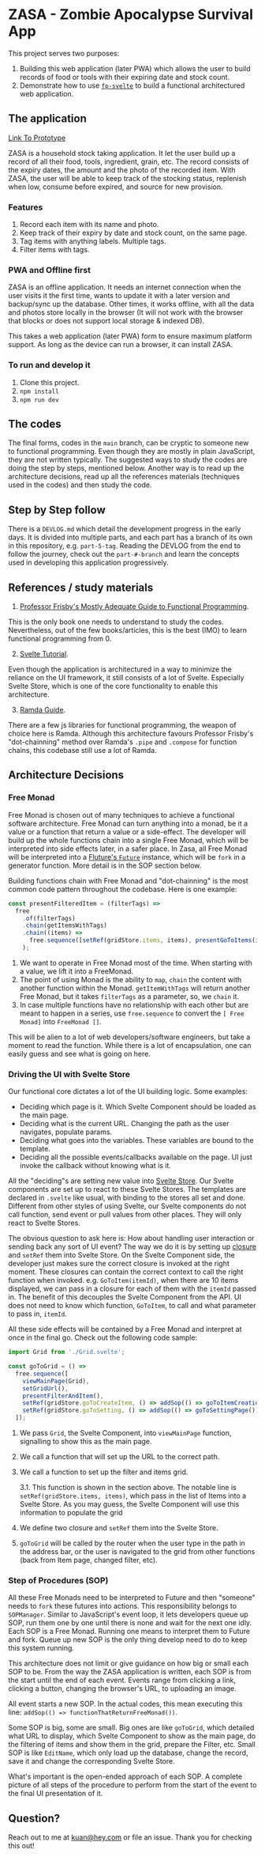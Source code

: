 # ZASA - Zombie Apocalypse Survival App

This project serves two purposes:

1. Building this web application (later PWA) which allows the user to build records of food or tools with their expiring date and stock count.
2. Demonstrate how to use [`fp-svelte`](https://github.com/yuan-kuan/fp-tailwindcss-svelte-template) to build a functional architectured web application.

## The application

[Link To Prototype](https://zasa.pages.dev)

ZASA is a household stock taking application. It let the user build up a record of all their food, tools, ingredient, grain, etc. The record consists of the expiry dates, the amount and the photo of the recorded item. With ZASA, the user will be able to keep track of the stocking status, replenish when low, consume before expired, and source for new provision.

### Features

1. Record each item with its name and photo.
2. Keep track of their expiry by date and stock count, on the same page.
3. Tag items with anything labels. Multiple tags.
4. Filter items with tags.

### PWA and Offline first

ZASA is an offline application. It needs an internet connection when the user visits it the first time, wants to update it with a later version and backup/sync up the database. Other times, it works offline, with all the data and photos store locally in the browser (It will not work with the browser that blocks or does not support local storage & indexed DB).

This takes a web application (later PWA) form to ensure maximum platform support. As long as the device can run a browser, it can install ZASA.

### To run and develop it

1. Clone this project.
2. `npm install`
3. `npm run dev`

## The codes

The final forms, codes in the `main` branch, can be cryptic to someone new to functional programming. Even though they are mostly in plain JavaScript, they are not written typically. The suggested ways to study the codes are doing the step by steps, mentioned below. Another way is to read up the architecture decisions, read up all the references materials (techniques used in the codes) and then study the code.

## Step by Step follow

There is a `DEVLOG.md` which detail the development progress in the early days. It is divided into multiple parts, and each part has a branch of its own in this repository, e.g. `part-5-tag`. Reading the DEVLOG from the end to follow the journey, check out the `part-#-branch` and learn the concepts used in developing this application progressively.

## References / study materials

1. [Professor Frisby's Mostly Adequate Guide to Functional Programming](https://mostly-adequate.gitbook.io/mostly-adequate-guide/).

This is the only book one needs to understand to study the codes. Nevertheless, out of the few books/articles, this is the best (IMO) to learn functional programming from 0.

2. [Svelte Tutorial](https://svelte.dev/tutorial/basics).

Even though the application is architectured in a way to minimize the reliance on the UI framework, it still consists of a lot of Svelte. Especially Svelte Store, which is one of the core functionality to enable this architecture.

3. [Ramda Guide](https://randycoulman.com/blog/categories/thinking-in-ramda/).

There are a few js libraries for functional programming, the weapon of choice here is Ramda. Although this architecture favours Professor Frisby's "dot-chainning" method over Ramda's `.pipe` and `.compose` for function chains, this codebase still use a lot of Ramda.

## Architecture Decisions

### Free Monad

Free Monad is chosen out of many techniques to achieve a functional software architecture. Free Monad can turn anything into a monad, be it a value or a function that return a value or a side-effect. The developer will build up the whole functions chain into a single Free Monad, which will be interpreted into side effects later, in a safer place. In Zasa, all Free Monad will be interpreted into a [Fluture's `Future`](https://github.com/fluture-js/Fluture) instance, which will be `fork` in a generator function. More detail is in the SOP section below.

Building functions chain with Free Monad and "dot-chainning" is the most common code pattern throughout the codebase. Here is one example:

```js
const presentFilteredItem = (filterTags) =>
  free
    .of(filterTags)
    .chain(getItemsWithTags)
    .chain((items) =>
      free.sequence([setRef(gridStore.items, items), presentGoToItems(items)])
    );
```

1. We want to operate in Free Monad most of the time. When starting with a value, we lift it into a FreeMonad.
2. The point of using Monad is the ability to `map`, `chain` the content with another function within the Monad. `getItemWithTags` will return another Free Monad, but it takes `filterTags` as a parameter, so, we `chain` it.
3. In case multiple functions have no relationship with each other but are meant to happen in a series, use `free.sequence` to convert the `[ Free Monad]` into `FreeMonad []`.

This will be alien to a lot of web developers/software engineers, but take a moment to read the function. While there is a lot of encapsulation, one can easily guess and see what is going on here.

### Driving the UI with Svelte Store

Our functional core dictates a lot of the UI building logic. Some examples:

- Deciding which page is it. Which Svelte Component should be loaded as the main page.
- Deciding what is the current URL. Changing the path as the user navigates, populate params.
- Deciding what goes into the variables. These variables are bound to the template.
- Deciding all the possible events/callbacks available on the page. UI just invoke the callback without knowing what is it.

All the "deciding"s are setting new value into [Svelte Store](https://svelte.dev/tutorial/writable-stores). Our Svelte components are set up to react to these Svelte Stores. The templates are declared in `.svelte` like usual, with binding to the stores all set and done. Different from other styles of using Svelte, our Svelte components do not call function, send event or pull values from other places. They will only react to Svelte Stores.

The obvious question to ask here is: How about handling user interaction or sending back any sort of UI event? The way we do it is by setting up [closure](https://developer.mozilla.org/en-US/docs/Web/JavaScript/Closures) and `setRef` them into Svelte Store. On the Svelte Component side, the developer just makes sure the correct closure is invoked at the right moment. These closures can contain the correct context to call the right function when invoked. e.g. `GoToItem(itemId)`, when there are 10 items displayed, we can pass in a closure for each of them with the `itemId` passed in. The benefit of this decouples the Svelte Component from the API. UI does not need to know which function, `GoToItem`, to call and what parameter to pass in, `itemId`.

All these side effects will be contained by a Free Monad and interpret at once in the final go. Check out the following code sample:

```js
import Grid from './Grid.svelte';

const goToGrid = () =>
  free.sequence([
    viewMainPage(Grid),
    setGridUrl(),
    presentFilterAndItem(),
    setRef(gridStore.goToCreateItem, () => addSop(() => goToItemCreation())),
    setRef(gridStore.goToSetting, () => addSop(() => goToSettingPage())),
  ]);
```

1. We pass `Grid`, the Svelte Component, into `viewMainPage` function, signalling to show this as the main page.
2. We call a function that will set up the URL to the correct path.
3. We call a function to set up the filter and items grid.

   3.1. This function is shown in the section above. The notable line is `setRef(gridStore.items, items)`, which pass in the list of Items into a Svelte Store. As you may guess, the Svelte Component will use this information to populate the grid

4. We define two closure and `setRef` them into the Svelte Store.
5. `goToGrid` will be called by the router when the user type in the path in the address bar, or the user is navigated to the grid from other functions (back from Item page, changed filter, etc).

### Step of Procedures (SOP)

All these Free Monads need to be interpreted to Future and then "someone" needs to `fork` these futures into actions. This responsibility belongs to `SOPManager`. Similar to JavaScript's event loop, it lets developers queue up SOP, run them one by one until there is none and wait for the next one idly. Each SOP is a Free Monad. Running one means to interpret them to Future and fork. Queue up new SOP is the only thing develop need to do to keep this system running.

This architecture does not limit or give guidance on how big or small each SOP to be. From the way the ZASA application is written, each SOP is from the start until the end of each event. Events range from clicking a link, clicking a button, changing the browser's URL, to uploading an image.

All event starts a new SOP. In the actual codes, this mean executing this line: `addSop(() => functionThatReturnFreeMonad())`.

Some SOP is big, some are small. Big ones are like `goToGrid`, which detailed what URL to display, which Svelte Component to show as the main page, do the filtering of items and show them in the grid, prepare the Filter, etc. Small SOP is like `EditName`, which only load up the database, change the record, save it and change the corresponding Svelte Store.

What's important is the open-ended approach of each SOP. A complete picture of all steps of the procedure to perform from the start of the event to the final UI presentation of it.

## Question?

Reach out to me at kuan@hey.com or file an issue. Thank you for checking this out!
